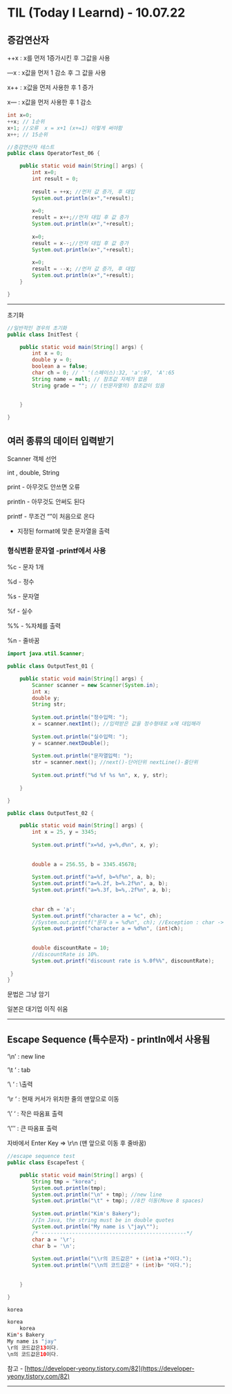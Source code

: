 # TIL (Today I Learnd) - 10.07.22

## 증감연산자

++x : x를 먼저 1증가시킨 후 그값을 사용

—x : x값을 먼저 1 감소 후 그 값을 사용  

x++ : x값을 먼저 사용한 후 1 증가

x— : x값을 먼저 사용한 후 1 감소

```java
int x=0;
++x; // 1순위
x+1; //오류  x = x+1 (x+=1) 이렇게 써야함
x++; // 15순위
```

```java
//증감연산자 테스트
public class OperatorTest_06 {

	public static void main(String[] args) {
		int x=0;
		int result = 0;
		
		result = ++x; //먼저 값 증가, 후 대입
		System.out.println(x+","+result);
		
		x=0;
		result = x++;//먼저 대입 후 값 증가
		System.out.println(x+","+result);
		
		x=0;
		result = x--;//먼저 대입 후 값 증가
		System.out.println(x+","+result);
		
		x=0;
		result = --x; //먼저 값 증가, 후 대입
		System.out.println(x+","+result);
	}

}
```

---

초기화

```java
//일반적인 경우의 초기화
public class InitTest {

	public static void main(String[] args) {
		int x = 0;
		double y = 0;
		boolean a = false; 
		char ch = 0; // ' '(스페이스):32, 'a':97, 'A':65
		String name = null; // 참조값 자체가 없음
		String grade = ""; // (빈문자열의) 참조값이 있음
		
		
	}

}
```

## 여러 종류의 데이터 입력받기

Scanner 객체 선언

int , double, String

print - 아무것도 안쓰면 오류

println - 아무것도 안써도 된다

printf - 무조건 “”이 처음으로 온다

- 지정된 format에 맞춘 문자열을 출력

### 형식변환 문자열 -printf에서 사용

%c - 문자 1개

%d - 정수

%s - 문자열

%f - 실수

%% - %자체를 출력

%n - 줄바꿈 

```java
import java.util.Scanner;

public class OutputTest_01 {

	public static void main(String[] args) {
		Scanner scanner = new Scanner(System.in);
		int x;
		double y;
		String str;
		
		System.out.println("정수입력: ");
		x = scanner.nextInt(); //입력받은 값을 정수형태로 x에 대입해라
		
		System.out.println("실수입력: ");
		y = scanner.nextDouble();
		
		System.out.println("문자열입력: ");
		str = scanner.next(); //next()-단어단위 nextLine()-줄단위
		
		System.out.printf("%d %f %s %n", x, y, str);
		
	}

}
```

```java
public class OutputTest_02 {

	public static void main(String[] args) {
		int x = 25, y = 3345;
		
		System.out.printf("x=%d, y=%,d%n", x, y);
		
		
		double a = 256.55, b = 3345.45678;	
		
		System.out.printf("a=%f, b=%f%n", a, b);
		System.out.printf("a=%.2f, b=%.2f%n", a, b);
		System.out.printf("a=%.3f, b=%,.2f%n", a, b);
		
		
		char ch = 'a';
		System.out.printf("character a = %c", ch);
		//System.out.printf("문자 a = %d%n", ch); //Exception : char -> 정수형에 대입
		System.out.printf("character a = %d%n", (int)ch);
		
		
		double discountRate = 10;
		//discountRate is 10%.
		System.out.printf("discount rate is %.0f%%", discountRate);
		
 }
}
```

문법은 그냥 암기

일본은 대기업 이직 쉬움

---

## Escape Sequence (특수문자) - println에서 사용됨

‘\n’ : new line

‘\t ‘ : tab

‘\\ ‘ : \출력

‘\r ‘ : 현재 커서가 위치한 줄의 맨앞으로 이동

‘\’ ‘ : 작은 따옴표 출력

‘\’’’ : 큰 따옴표 출력

자바에서 Enter Key ⇒ \r\n  (맨 앞으로 이동 후 줄바꿈)

```java
//escape sequence test
public class EscapeTest {

	public static void main(String[] args) {
		String tmp = "korea";
		System.out.println(tmp);
		System.out.println("\n" + tmp); //new line
		System.out.println("\t" + tmp); //8칸 이동(Move 8 spaces)
		
		System.out.println("Kim's Bakery");
		//In Java, the string must be in double quotes
		System.out.println("My name is \"jay\"");
		/* -----------------------------------------------*/
		char a = '\r';
		char b = '\n';
				
		System.out.println("\\r의 코드값은" + (int)a +"이다.");
		System.out.println("\\n의 코드값은" + (int)b+ "이다.");
		
		
	}

}
```

```java
korea

korea
	korea
Kim's Bakery
My name is "jay"
\r의 코드값은13이다.
\n의 코드값은10이다.
```

  

참고 - [https://developer-yeony.tistory.com/82](https://developer-yeony.tistory.com/82)

---